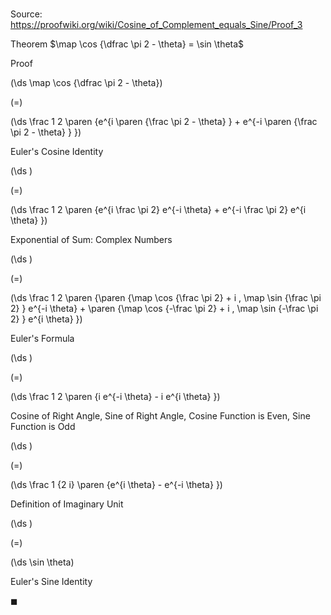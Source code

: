 # 

Source: https://proofwiki.org/wiki/Cosine_of_Complement_equals_Sine/Proof_3

Theorem
$\map \cos {\dfrac \pi 2 - \theta} = \sin \theta$


Proof













\(\ds \map \cos {\dfrac \pi 2 - \theta}\)

\(=\)







\(\ds \frac 1 2 \paren {e^{i \paren {\frac \pi 2 - \theta} } + e^{-i \paren {\frac \pi 2 - \theta} } }\)





Euler's Cosine Identity














\(\ds \)

\(=\)







\(\ds \frac 1 2 \paren {e^{i \frac \pi 2} e^{-i \theta} + e^{-i \frac \pi 2} e^{i \theta} }\)





Exponential of Sum: Complex Numbers














\(\ds \)

\(=\)







\(\ds \frac 1 2 \paren {\paren {\map \cos {\frac \pi 2} + i \, \map \sin {\frac \pi 2} } e^{-i \theta} + \paren {\map \cos {-\frac \pi 2} + i \, \map \sin {-\frac \pi 2} } e^{i \theta} }\)





Euler's Formula














\(\ds \)

\(=\)







\(\ds \frac 1 2 \paren {i e^{-i \theta} - i e^{i \theta} }\)





Cosine of Right Angle, Sine of Right Angle, Cosine Function is Even, Sine Function is Odd














\(\ds \)

\(=\)







\(\ds \frac 1 {2 i} \paren {e^{i \theta} - e^{-i \theta} }\)





Definition of Imaginary Unit














\(\ds \)

\(=\)







\(\ds \sin \theta\)





Euler's Sine Identity



$\blacksquare$





